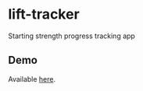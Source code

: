 lift-tracker
============
Starting strength progress tracking app

Demo
------
Available [here](http://www.shaboyrayz.com/lift-tracker/www/index.html#/app/todays_lifts).
